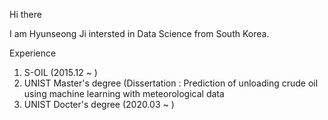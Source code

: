 Hi there 

I am Hyunseong Ji intersted in Data Science from South Korea.

Experience 
1. S-OIL (2015.12 ~ )
2. UNIST Master's degree (Dissertation : Prediction of unloading crude oil using machine learning with meteorological data
3. UNIST Docter's degree (2020.03 ~ )
